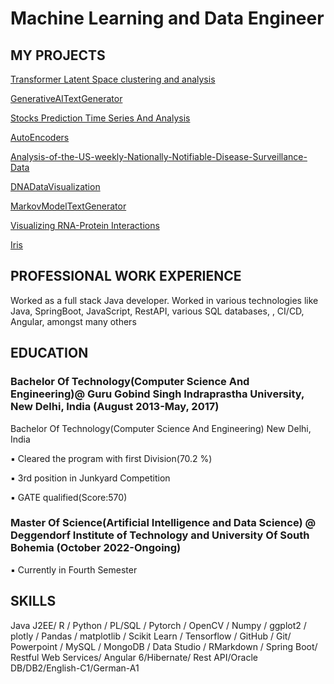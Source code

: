 # Machine Learning and Data Engineer

## MY PROJECTS

[Transformer Latent Space clustering and analysis](https://github.com/Maverick0708/Transformer-Latent-Space-clustering)

[GenerativeAITextGenerator](https://github.com/Maverick0708/GenerativeAITextGenerator)

[Stocks Prediction Time Series And Analysis](https://github.com/Maverick0708/Stocks-prediction-time-series-and-analysis)

[AutoEncoders](https://github.com/Maverick0708/AutoEncoders)

[Analysis-of-the-US-weekly-Nationally-Notifiable-Disease-Surveillance-Data](https://github.com/Maverick0708/Analysis-of-the-US-weekly-Nationally-Notifiable-Disease-Surveillance-Data)

[DNADataVisualization](https://github.com/Maverick0708/DNADataVisualization)

[MarkovModelTextGenerator](https://github.com/Maverick0708/MarkovModelTextGenerator)

[Visualizing RNA-Protein Interactions](https://github.com/Maverick0708/Visualizing-RNA-Protein-Interactions)

[Iris](https://github.com/Maverick0708/Iris)

## PROFESSIONAL WORK EXPERIENCE

Worked as a full stack Java developer. Worked in various technologies like  Java, SpringBoot, JavaScript, RestAPI, various SQL databases, , CI/CD, Angular, amongst many others



## EDUCATION

### Bachelor Of Technology(Computer Science And Engineering)@ Guru Gobind Singh Indraprastha University, New Delhi, India (August 2013-May, 2017)
Bachelor Of Technology(Computer Science And Engineering) New Delhi, India

▪ Cleared the program with first Division(70.2 %)

▪ 3rd position in Junkyard Competition

▪ GATE qualified(Score:570)
### Master Of Science(Artificial Intelligence and Data Science) @ Deggendorf Institute of Technology and University Of South Bohemia (October 2022-Ongoing)
▪ Currently in Fourth Semester

## SKILLS
Java J2EE/ R / Python / PL/SQL / Pytorch / OpenCV / Numpy / ggplot2 / plotly / Pandas / matplotlib / Scikit Learn /
Tensorflow / GitHub / Git/ Powerpoint / MySQL / MongoDB / Data Studio / RMarkdown / Spring Boot/ Restful Web
Services/ Angular 6/Hibernate/ Rest API/Oracle DB/DB2/English-C1/German-A1
